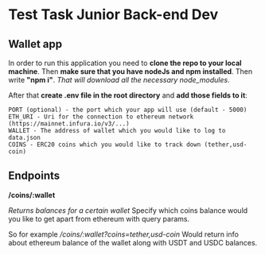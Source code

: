 # Test Task Junior Back-end Dev

## Wallet app

In order to run this application you need to **clone the repo to your local machine**.
Then **make sure that you have nodeJs and npm installed**. Then write **"npm i"**.
_That will download all the necessary node_modules_.

After that **create .env file in the root directory** and **add those fields to it**:

```
PORT (optional) - the port which your app will use (default - 5000)
ETH_URI - Uri for the connection to ethereum network (https://mainnet.infura.io/v3/...)
WALLET - The address of wallet which you would like to log to data.json
COINS - ERC20 coins which you would like to track down (tether,usd-coin)
```

## Endpoints

**/coins/:wallet**

_Returns balances for a certain wallet_
Specify which coins balance would you like to get apart from ethereum with query params.

So for example
_/coins/:wallet?coins=tether,usd-coin_
Would return info about ethereum balance of the wallet along with USDT and USDC balances.
